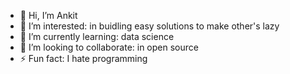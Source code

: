 - 👋 Hi, I’m Ankit
- 👀 I’m interested: in buidling easy solutions to make other's lazy
- 🌱 I’m currently learning: data science
- 💞️ I’m looking to collaborate: in open source
- ⚡ Fun fact: I hate programming

<!---
ankit8github/ankit8github is a ✨ special ✨ repository because its `README.md` (this file) appears on your GitHub profile.
You can click the Preview link to take a look at your changes.
--->
